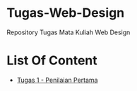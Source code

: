 # Tugas-Web-Design
Repository Tugas Mata Kuliah Web Design

# List Of Content
* [Tugas 1 - Penilaian Pertama](Tugas-1)